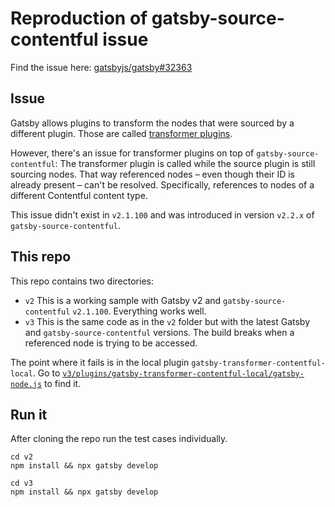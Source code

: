 # Reproduction of gatsby-source-contentful issue

Find the issue here: [gatsbyjs/gatsby#32363](https://github.com/gatsbyjs/gatsby/issues/32363)

## Issue

Gatsby allows plugins to transform the nodes that were sourced by a different plugin. Those are called [transformer plugins](https://www.gatsbyjs.com/docs/tutorial/part-six/#gatsby-skip-here).

However, there's an issue for transformer plugins on top of `gatsby-source-contentful`: The transformer plugin is called while the source plugin is still sourcing nodes. That way referenced nodes – even though their ID is already present – can't be resolved. Specifically, references to nodes of a different Contentful content type.

This issue didn't exist in `v2.1.100` and was introduced in version `v2.2.x` of `gatsby-source-contentful`.

## This repo

This repo contains two directories:

- `v2` This is a working sample with Gatsby v2 and `gatsby-source-contentful` `v2.1.100`. Everything works well.
- `v3` This is the same code as in the `v2` folder but with the latest Gatsby and `gatsby-source-contentful` versions. The build breaks when a referenced node is trying to be accessed.

The point where it fails is in the local plugin `gatsby-transformer-contentful-local`. Go to [`v3/plugins/gatsby-transformer-contentful-local/gatsby-node.js`](https://github.com/osartun/gatsby-contentful-transformer-issue/blob/5e83c267eb68fa0c3f16a27f68a68d107f7ff9ab/v3/plugins/gatsby-transformer-contentful-local/gatsby-node.js#L40-L54) to find it.

## Run it

After cloning the repo run the test cases individually.

```bs
cd v2
npm install && npx gatsby develop
```

```bs
cd v3
npm install && npx gatsby develop
```
